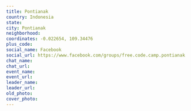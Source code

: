 ```yaml
---
title: Pontianak
country: Indonesia
state: 
city: Pontianak
neighborhood: 
coordinates: -0.022654, 109.34476
plus_code:
social_name: Facebook
social_url: https://www.facebook.com/groups/free.code.camp.pontianak
chat_name:
chat_url:
event_name:
event_url:
leader_name:
leader_url:
old_photo: 
cover_photo:
---
```

